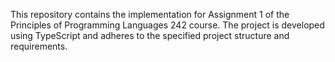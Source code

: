 This repository contains the implementation for Assignment 1 of the Principles of Programming Languages 242 course. The project is developed using TypeScript and adheres to the specified project structure and requirements.
